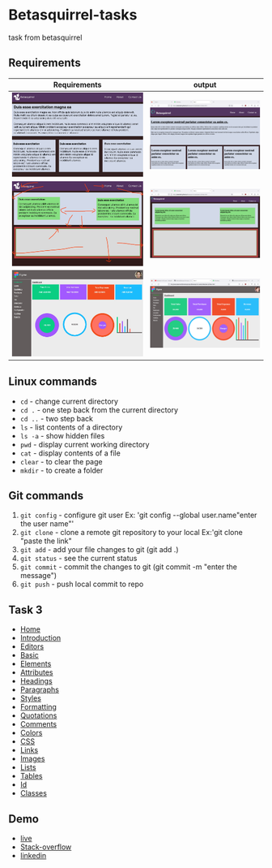 # Betasquirrel-tasks
task from betasquirrel 

## Requirements

| Requirements                | output                          |
|---------------              | ------------------------------- |
|![Task 1](images/task-1.jpeg)|![Task 1](screenshots/task-1.png)|
|![Task 2](images/task-2.jpeg)|![Task 1](screenshots/task-2.png)|
|![Task 4](images/task-4.jpeg)|![Task 1](screenshots/task-4.png)|
## Linux commands

- `cd` - change current directory
- `cd .` - one step back from the current directory
-  `cd ..` - two step back
-  `ls` - list contents of a directory
-  `ls -a` - show hidden files
-  `pwd` - display current working directory
-  `cat` - display contents of a file
-  `clear` - to clear the page
-  `mkdir` - to create a folder

## Git commands

1. `git config` - configure git user Ex: 'git config --global user.name"enter the user name"'
2. `git clone` - clone a remote git repository to your local Ex:'git clone "paste the link"
3. `git add` - add your file changes to git (git add .)
4. `git status` - see the current status
5. `git commit` - commit the changes to git (git commit -m "enter the message")
6. `git push` - push local commit to repo

## Task 3

- [Home](https://www.w3schools.com/html/default.asp)
- [Introduction](https://www.w3schools.com/html/html_intro.asp)
- [Editors](https://www.w3schools.com/html/html_editors.asp)
- [Basic](https://www.w3schools.com/html/html_basic.asp)
- [Elements](https://www.w3schools.com/html/html_elements.asp)
- [Attributes](https://www.w3schools.com/html/html_attributes.asp)
- [Headings](https://www.w3schools.com/html/html_headings.asp)
- [Paragraphs](https://www.w3schools.com/html/html_paragraphs.asp)
- [Styles](https://www.w3schools.com/html/html_styles.asp)
- [Formatting](https://www.w3schools.com/html/html_formatting.asp)
- [Quotations](https://www.w3schools.com/html/html_quotation_elements.asp)
- [Comments](https://www.w3schools.com/html/html_comments.asp)
- [Colors](https://www.w3schools.com/html/html_colors.asp)
- [CSS](https://www.w3schools.com/html/html_css.asp)
- [Links](https://www.w3schools.com/html/html_links.asp)
- [Images](https://www.w3schools.com/html/html_images.asp)
- [Lists](https://www.w3schools.com/html/html_lists.asp)
- [Tables](https://www.w3schools.com/html/html_tables.asp)
- [Id](https://www.w3schools.com/html/html_id.asp)
- [Classes](https://www.w3schools.com/html/html_classes.asp)

## Demo
- [live](https://aleemath.github.io/Betasquirrel-tasks/)
- [Stack-overflow](https://stackoverflow.com/users/21197797/aleemath-ranseena-k-k)
- [linkedin](https://www.linkedin.com/in/aleemath-ranseena-3b6154266/)